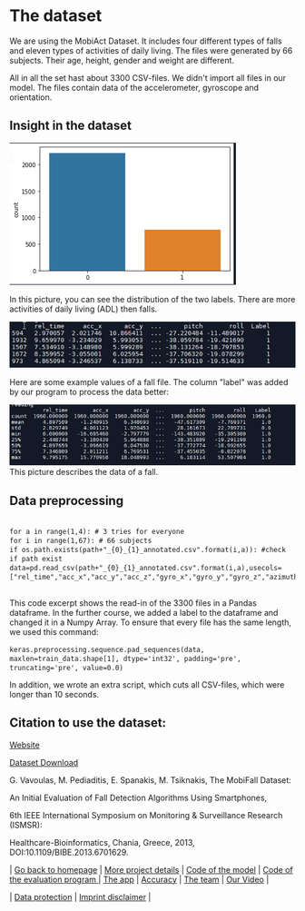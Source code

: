 # The dataset 
We are using the MobiAct Dataset. It includes four different types of falls and eleven types of activities of daily living. 
The files were generated by 66 subjects. Their age, height, gender and weight are different.

All in all the set hast about 3300 CSV-files. We didn't import all files in our model. The files contain data of the accelerometer, gyroscope and orientation.  

## Insight in the dataset
![](https://raw.githubusercontent.com/MatheLi/BWKI/master/res/Verteilung_Sturz_ADL.png?raw=true)

In this picture, you can see the distribution of the two labels. There are more activities of daily living (ADL) then falls.

![](https://github.com/MatheLi/BWKI/blob/master/res/sample_FOL.png?raw=true)

Here are some example values of a fall file. The column "label" was added by our program to process the data better:


![](https://github.com/MatheLi/BWKI/blob/master/res/describe_FOL_(3).png?raw=true)
This picture describes the data of a fall. 

## Data preprocessing
```

for a in range(1,4): # 3 tries for everyone
for i in range(1,67): # 66 subjects
if os.path.exists(path+"_{0}_{1}_annotated.csv".format(i,a)): #check if path exist
data=pd.read_csv(path+"_{0}_{1}_annotated.csv".format(i,a),usecols=["rel_time","acc_x","acc_y","acc_z","gyro_x","gyro_y","gyro_z","azimuth","pitch","roll"])
 
```
This code excerpt shows the read-in of the 3300 files in a Pandas dataframe. In the further course, we added a label to the dataframe and changed it in a Numpy Array.
To ensure that every file has the same length, we used this command:
```
keras.preprocessing.sequence.pad_sequences(data, maxlen=train_data.shape[1], dtype='int32', padding='pre', truncating='pre', value=0.0) 
```
In addition, we wrote an extra script, which cuts all CSV-files, which were longer than 10 seconds.

## Citation to use the dataset: 
[Website](https://bmi.teicrete.gr/en/home/)

[Dataset Download](https://drive.google.com/file/d/1tY5DxGHuNHFZfgGHLY8ZcmIDDY3BSN5x/view?usp=sharing)

G. Vavoulas, M. Pediaditis, E. Spanakis, M. Tsiknakis, The MobiFall Dataset:

An Initial Evaluation of Fall Detection Algorithms Using Smartphones, 

6th IEEE International Symposium on Monitoring & Surveillance Research (ISMSR): 

Healthcare-Bioinformatics, Chania, Greece, 2013, DOI:10.1109/BIBE.2013.6701629.

| [Go back to homepage](https://matheli.github.io/Fall_Detection_App_AI/.) | [More project details](https://matheli.github.io/Fall_Detection_App_AI/posts/More%20details.html) |  [Code of the model](https://matheli.github.io/Fall_Detection_App_AI/posts/First_model.html) | [Code of the evaluation program ](https://matheli.github.io/Fall_Detection_App_AI/posts/Second_model.html)  | [The app](https://matheli.github.io/Fall_Detection_App_AI/posts/The_app_code.html) | [Accuracy](https://matheli.github.io/Fall_Detection_App_AI/posts/Accuracy.html) | [The team](https://matheli.github.io/Fall_Detection_App_AI/posts/The_team/The_team.html) | [Our Video](https://matheli.github.io/Fall_Detection_App_AI/posts/The_Video.html) |


| [Data protection](https://matheli.github.io/Fall_Detection_App_AI/posts/Datenschutzerkl%C3%A4rung) | [Imprint disclaimer](https://matheli.github.io/Fall_Detection_App_AI/posts/Impressum_Haftungsauschluss) |
